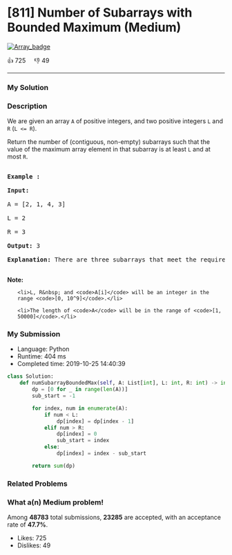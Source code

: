 # [811] Number of Subarrays with Bounded Maximum (Medium)

[![Array_badge](https://img.shields.io/badge/topic-Array-green.svg)](https://leetcode.com/problems/number-of-subarrays-with-bounded-maximum/) 

:+1: 725 &nbsp; &nbsp; :thumbsdown: 49

---

### My Solution


### Description
<p>We are given an array <code>A</code> of positive integers, and two positive integers <code>L</code> and <code>R</code> (<code>L &lt;= R</code>).</p>

<p>Return the number of (contiguous, non-empty) subarrays such that the value of the maximum array element in that subarray is at least <code>L</code> and at most <code>R</code>.</p>

<pre>
<strong>Example :</strong>
<strong>Input:</strong> 
A = [2, 1, 4, 3]
L = 2
R = 3
<strong>Output:</strong> 3
<strong>Explanation:</strong> There are three subarrays that meet the requirements: [2], [2, 1], [3].
</pre>

<p><strong>Note:</strong></p>

<ul>
	<li>L, R&nbsp; and <code>A[i]</code> will be an integer in the range <code>[0, 10^9]</code>.</li>
	<li>The length of <code>A</code> will be in the range of <code>[1, 50000]</code>.</li>
</ul>



### My Submission

- Language: Python
- Runtime: 404 ms
- Completed time: 2019-10-25 14:40:39

```Python
class Solution:
    def numSubarrayBoundedMax(self, A: List[int], L: int, R: int) -> int:
        dp = [0 for _ in range(len(A))]
        sub_start = -1

        for index, num in enumerate(A):
            if num < L:
                dp[index] = dp[index - 1]
            elif num > R:
                dp[index] = 0
                sub_start = index
            else:
                dp[index] = index - sub_start

        return sum(dp)
```


### Related Problems




### What a(n) Medium problem!
Among **48783** total submissions, **23285** are accepted, with an acceptance rate of **47.7%**. <br>

- Likes: 725
- Dislikes: 49


